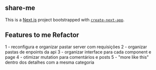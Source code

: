 ## share-me

This is a [Next.js](https://nextjs.org/) project bootstrapped with [`create-next-app`](https://github.com/vercel/next.js/tree/canary/packages/create-next-app).

## Features to me Refactor

1 - reconfigura e organizar pastar server com requisições
2 - organizar pastas de enpoints da api
3 - organizar interface para cada component e page
4 - otimizar mutation para comentários e posts
5 - "more like this" dentro dos detalhes com a mesma categoria
